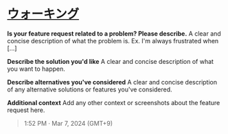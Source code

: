 # [ウォーキング](https://github.com/noraworld/github-actions-sandbox/issues/148)

**Is your feature request related to a problem? Please describe.**
A clear and concise description of what the problem is. Ex. I'm always frustrated when [...]

**Describe the solution you'd like**
A clear and concise description of what you want to happen.

**Describe alternatives you've considered**
A clear and concise description of any alternative solutions or features you've considered.

**Additional context**
Add any other context or screenshots about the feature request here.

> 1:52 PM · Mar 7, 2024 (GMT+9)
